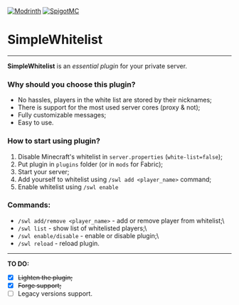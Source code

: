 <a href='https://modrinth.com/plugin/simplewhitelist' target="_blank"><img alt='Modrinth' src='https://img.shields.io/modrinth/dt/mGVcEBwo?style=for-the-badge&logo=modrinth&label=Modrinth&labelColor=black&color=0037FF'/></a>
<a href="https://www.spigotmc.org/resources/113370/"><img alt="SpigotMC" src="https://pluginbadges.glitch.me/api/v1/dl/Spigot-limegreen.svg?spigot=simplewhitelist.113370&style=for-the-badge"></a>
# SimpleWhitelist

---

**SimpleWhitelist** is an *essential plugin* for your private server.

### Why should you choose this plugin?
* No hassles, players in the white list are stored by their nicknames;
* There is support for the most used server cores (proxy & not);
* Fully customizable messages;
* Easy to use.

### How to start using plugin?
1. Disable Minecraft's whitelist in `server.properties` (`white-list=false`);
2. Put plugin in `plugins` folder (or in `mods` for Fabric);
3. Start your server;
4. Add yourself to whitelist using `/swl add <player_name>` command;
5. Enable whitelist using `/swl enable`

### Commands:
* `/swl add/remove <player_name>` - add or remove player from whitelist;\
* `/swl list` - show list of whitelisted players;\
* `/swl enable/disable` - enable or disable plugin;\
* `/swl reload` - reload plugin.

---

**TO DO:**
- [x] ~~Lighten the plugin;~~
- [x] ~~Forge support;~~
- [ ] Legacy versions support.
